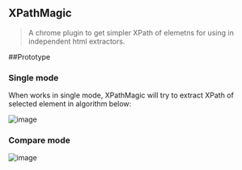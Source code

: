 XPathMagic
-------
>A chrome plugin to get simpler XPath of elemetns for using in independent html extractors.

##Prototype

### Single mode

When works in single mode, XPathMagic will try to extract XPath of selected element in algorithm below:

![
image](https://raw.github.com/code4craft/xpathmagic/master/images/single.png)

### Compare mode

![image](https://raw.github.com/code4craft/xpathmagic/master/images/compare.png)